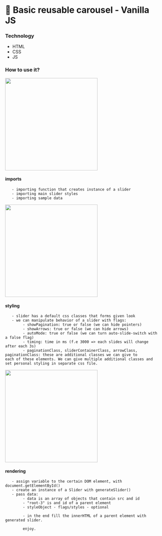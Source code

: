 # 🦊 Basic reusable carousel - Vanilla JS

### Technology
  - HTML
  - CSS
  - JS
  
### How to use it?

<img width="300" src="https://user-images.githubusercontent.com/28606968/66317766-69811700-e91a-11e9-9044-a50816867bc3.png">

  #### imports
       - importing function that creates instance of a slider
       - importing main slider styles
       - importing sample data
       
<img width="300" src="https://user-images.githubusercontent.com/28606968/66317765-68e88080-e91a-11e9-8a9e-ad2ce1a31f46.png">
 
  #### styling
       - slider has a default css classes that forms given look
       - we can manipulate behavior of a slider with flags:
            - showPagination: true or false (we can hide pointers)
            - showArrows: true or false (we can hide arrows)
            - autoMode: true or false (we can turn auto-slide-switch with a false flag)
            - timing: time in ms (f.e 3000 => each slides will change after each 3s)
            - paginationClass, sliderContainerClass, arrowClass, paginationClass: these are additional classes we can give to                 each of these elements. We can give multiple additional classes and set personal styling in separate css file.
       
<img width="300" src="https://user-images.githubusercontent.com/28606968/66317764-68e88080-e91a-11e9-95e6-6741758697d8.png">

  #### rendering
       - assign variable to the certain DOM element, with document.getElementById()
       - create an instance of a Slider with generateSlider()
       - pass data: 
            - data is an array of objects that contain src and id
            - "root-3" is and id of a parent element
            - styleObject - flags/styles - optional
            
            - in the end fill the innerHTML of a parent element with generated slider.
            
            enjoy.


